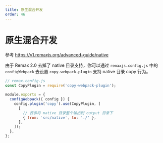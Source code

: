 ```yaml
---
title: 原生混合开发
order: 46
---
```


# 原生混合开发

参考 https://v1.remaxjs.org/advanced-guide/native

由于 Remax 2.0 去掉了 native 目录支持，你可以通过 `remaxjs.config.js` 中的 `configWebpack` 去设置 `copy-webpack-plugin` 支持 native 目录 copy 行为。

```js
// remax.config.js
const CopyPlugin = require('copy-webpack-plugin');

module.exports = {
  configWebpack({ config }) {
    config.plugin('copy').use(CopyPlugin, [
      [
        // 表示将 native 目录整个输出到 output 目录下
        { from: 'src/native', to: './' },
      ],
    ]);
  },
};
```
